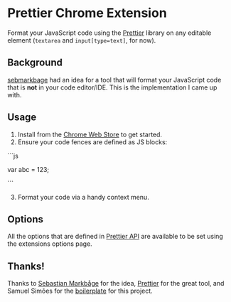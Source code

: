 # Prettier Chrome Extension

Format your JavaScript code using the [Prettier](https://github.com/prettier/prettier) library on any editable element (`textarea` and `input[type=text]`, for now).

## Background
[sebmarkbage](https://twitter.com/sebmarkbage/status/843866641515536384) had an idea for a tool that will format your JavaScript code that is **not** in your code editor/IDE. This is the implementation I came up with.

## Usage

1. Install from the [Chrome Web Store](https://chrome.google.com/webstore/detail/prettier-chrome-extension/khnhpkjhoogpgnbhagabcnamppfohhjd) to get started.
2. Ensure your code fences are defined as JS blocks: 

\```js 

var abc = 123; 

\```

3. Format your code via a handy context menu.

## Options

All the options that are defined in [Prettier API](https://github.com/prettier/prettier#api) are available to be set using the extensions options page.


## Thanks!

Thanks to [Sebastian Markbåge](https://twitter.com/sebmarkbage) for the idea, [Prettier](https://github.com/prettier/prettier) for the great tool, and Samuel Simões for the [boilerplate](https://github.com/samuelsimoes/chrome-extension-webpack-boilerplate) for this project.
